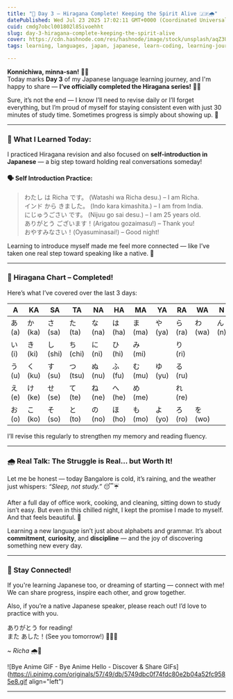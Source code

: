 ```yaml
---
title: "🌸 Day 3 – Hiragana Complete! Keeping the Spirit Alive 🇯🇵🌧️"
datePublished: Wed Jul 23 2025 17:02:11 GMT+0000 (Coordinated Universal Time)
cuid: cmdg7obcl001802l85ivoehht
slug: day-3-hiragana-complete-keeping-the-spirit-alive
cover: https://cdn.hashnode.com/res/hashnode/image/stock/unsplash/aqZ3UAjs_M4/upload/a7e3ac6569395187019cf56afc853768.jpeg
tags: learning, languages, japan, japanese, learn-coding, learning-journey

---
```


**Konnichiwa, minna-san!** 👋✨  
Today marks **Day 3** of my Japanese language learning journey, and I'm happy to share — **I’ve officially completed the Hiragana series!** 🎉✨

Sure, it’s not the end — I know I’ll need to revise daily or I’ll forget everything, but I’m proud of myself for staying consistent even with just 30 minutes of study time. Sometimes progress is simply about showing up. 🙌

---

### 🧠 What I Learned Today:

I practiced Hiragana revision and also focused on **self-introduction in Japanese** — a big step toward holding real conversations someday!

#### 🗣️ Self Introduction Practice:

> わたし は Richa です。 (Watashi wa Richa desu.) – I am Richa.  
> インド から きました。 (Indo kara kimashita.) – I am from India.  
> にじゅうごさい です。 (Nijuu go sai desu.) – I am 25 years old.  
> ありがとう ございます！(Arigatou gozaimasu!) – Thank you!  
> おやすみなさい！(Oyasuminasai!) – Good night!

Learning to introduce myself made me feel more connected — like I’ve taken one real step toward speaking like a native. 💬

---

### 🎴 Hiragana Chart – Completed!

Here’s what I’ve covered over the last 3 days:

| A | KA | SA | TA | NA | HA | MA | YA | RA | WA | N |
| --- | --- | --- | --- | --- | --- | --- | --- | --- | --- | --- |
| あ (a) | か (ka) | さ (sa) | た (ta) | な (na) | は (ha) | ま (ma) | や (ya) | ら (ra) | わ (wa) | ん (n) |
| い (i) | き (ki) | し (shi) | ち (chi) | に (ni) | ひ (hi) | み (mi) |  | り (ri) |  |  |
| う (u) | く (ku) | す (su) | つ (tsu) | ぬ (nu) | ふ (fu) | む (mu) | ゆ (yu) | る (ru) |  |  |
| え (e) | け (ke) | せ (se) | て (te) | ね (ne) | へ (he) | め (me) |  | れ (re) |  |  |
| お (o) | こ (ko) | そ (so) | と (to) | の (no) | ほ (ho) | も (mo) | よ (yo) | ろ (ro) | を (wo) |  |

I’ll revise this regularly to strengthen my memory and reading fluency.

---

### 🌧️ Real Talk: The Struggle is Real… but Worth It!

Let me be honest — today Bangalore is cold, it’s raining, and the weather just whispers: *“Sleep, not study.”* 😴☔

After a full day of office work, cooking, and cleaning, sitting down to study isn’t easy. But even in this chilled night, I kept the promise I made to myself. And that feels beautiful. 🌙

Learning a new language isn’t just about alphabets and grammar. It’s about **commitment**, **curiosity**, and **discipline** — and the joy of discovering something new every day.

---

### 💌 Stay Connected!

If you're learning Japanese too, or dreaming of starting — connect with me! We can share progress, inspire each other, and grow together.

Also, if you’re a native Japanese speaker, please reach out! I’d love to practice with you.

ありがとう for reading!  
また あした！(See you tomorrow!) 🥰🇯🇵

~ *Richa* 🌧️📖

![Bye Anime GIF - Bye Anime Hello - Discover & Share GIFs](https://i.pinimg.com/originals/57/49/db/5749dbc0f74fdc80e2b04a52fc9585e8.gif align="left")

---